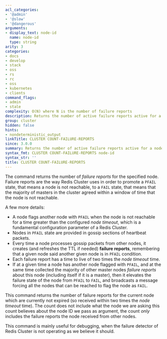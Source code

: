 ```yaml
---
acl_categories:
- '@admin'
- '@slow'
- '@dangerous'
arguments:
- display_text: node-id
  name: node-id
  type: string
arity: 3
categories:
- docs
- develop
- stack
- oss
- rs
- rc
- oss
- kubernetes
- clients
command_flags:
- admin
- stale
complexity: O(N) where N is the number of failure reports
description: Returns the number of active failure reports active for a node.
group: cluster
hidden: false
hints:
- nondeterministic_output
linkTitle: CLUSTER COUNT-FAILURE-REPORTS
since: 3.0.0
summary: Returns the number of active failure reports active for a node.
syntax_fmt: CLUSTER COUNT-FAILURE-REPORTS node-id
syntax_str: ''
title: CLUSTER COUNT-FAILURE-REPORTS
---
```

The command returns the number of *failure reports* for the specified node.
Failure reports are the way Redis Cluster uses in order to promote a
`PFAIL` state, that means a node is not reachable, to a `FAIL` state,
that means that the majority of masters in the cluster agreed within
a window of time that the node is not reachable.

A few more details:

* A node flags another node with `PFAIL` when the node is not reachable for a time greater than the configured *node timeout*, which is a fundamental configuration parameter of a Redis Cluster.
* Nodes in `PFAIL` state are provided in gossip sections of heartbeat packets.
* Every time a node processes gossip packets from other nodes, it creates (and refreshes the TTL if needed) **failure reports**, remembering that a given node said another given node is in `PFAIL` condition.
* Each failure report has a time to live of two times the *node timeout* time.
* If at a given time a node has another node flagged with `PFAIL`, and at the same time collected the majority of other master nodes *failure reports* about this node (including itself if it is a master), then it elevates the failure state of the node from `PFAIL` to `FAIL`, and broadcasts a message forcing all the nodes that can be reached to flag the node as `FAIL`.

This command returns the number of failure reports for the current node which are currently not expired (so received within two times the *node timeout* time). The count does not include what the node we are asking this count believes about the node ID we pass as argument, the count *only* includes the failure reports the node received from other nodes.

This command is mainly useful for debugging, when the failure detector of
Redis Cluster is not operating as we believe it should.
